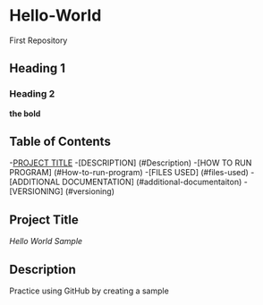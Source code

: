 # Hello-World
First Repository
## Heading 1
### Heading 2
**the bold**

## Table of Contents

-[PROJECT TITLE](#Project-Title)
-[DESCRIPTION] (#Description)
-[HOW TO RUN PROGRAM] (#How-to-run-program)
-[FILES USED] (#files-used)
-[ADDITIONAL DOCUMENTATION] (#additional-documentaiton)
-[VERSIONING] (#versioning)

## Project Title

*Hello World Sample*

## Description 

Practice using GitHub by creating a sample 
